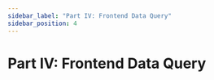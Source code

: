```yaml
---
sidebar_label: "Part IV: Frontend Data Query"
sidebar_position: 4
---
```


# Part IV: Frontend Data Query
